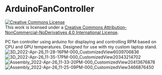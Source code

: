 # ArduinoFanController
<a rel="license" href="http://creativecommons.org/licenses/by-nc-nd/4.0/"><img alt="Creative Commons License" style="border-width:0" src="https://i.creativecommons.org/l/by-nc-nd/4.0/88x31.png" /></a><br />This work is licensed under a <a rel="license" href="http://creativecommons.org/licenses/by-nc-nd/4.0/">Creative Commons Attribution-NonCommercial-NoDerivatives 4.0 International License</a>.

PC fan controller using arduino for displaying and controlling RPM based on CPU and GPU temperatures. Designed for use with my custom laptop stand.
![3D_2022-Apr-26_11-28-16PM-000_CustomizedView6039706836](https://user-images.githubusercontent.com/44434382/165410293-97e09dc1-ad06-471a-b505-dbdf2d517286.png)
![3D_2022-Apr-26_11-35-17PM-000_CustomizedView20343214702](https://user-images.githubusercontent.com/44434382/165410297-0f50c92f-d31a-485c-be0f-a762259648ad.png)
![Assembly_2022-Apr-26_11-33-20PM-000_CustomizedView20413676878](https://user-images.githubusercontent.com/44434382/165410302-b2bdc426-9825-42cc-bb1e-326ed906f9c6.png)
![Assembly_2022-Apr-26_11-25-09PM-000_CustomizedView3466876450](https://user-images.githubusercontent.com/44434382/165410300-3e704a63-c0b8-4c5d-a23c-03555401ad7e.png)
